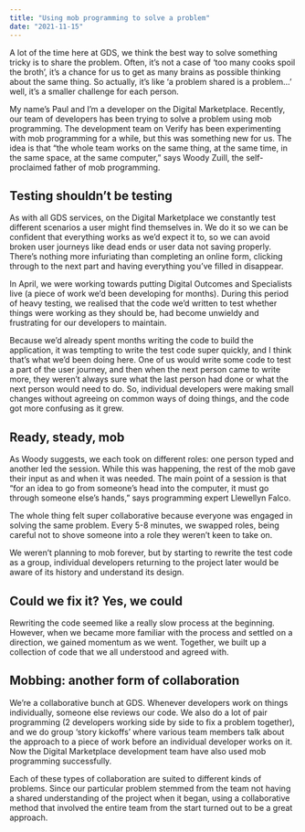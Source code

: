 ```yaml
---
title: "Using mob programming to solve a problem"
date: "2021-11-15"
---
```


A lot of the time here at GDS, we think the best way to solve something tricky is to share the problem. Often, it’s not a case of ‘too many cooks spoil the broth’, it’s a chance for us to get as many brains as possible thinking about the same thing. So actually, it’s like ‘a problem shared is a problem…’ well, it’s a smaller challenge for each person.

My name’s Paul and I’m a developer on the Digital Marketplace. Recently, our team of developers has been trying to solve a problem using mob programming. The development team on Verify has been experimenting with mob programming for a while, but this was something new for us. The idea is that “the whole team works on the same thing, at the same time, in the same space, at the same computer,” says Woody Zuill, the self-proclaimed father of mob programming.

## Testing shouldn’t be testing

As with all GDS services, on the Digital Marketplace we constantly test different scenarios a user might find themselves in. We do it so we can be confident that everything works as we’d expect it to, so we can avoid broken user journeys like dead ends or user data not saving properly. There’s nothing more infuriating than completing an online form, clicking through to the next part and having everything you’ve filled in disappear.

In April, we were working towards putting Digital Outcomes and Specialists live (a piece of work we’d been developing for months). During this period of heavy testing, we realised that the code we’d written to test whether things were working as they should be, had become unwieldy and frustrating for our developers to maintain.

Because we’d already spent months writing the code to build the application, it was tempting to write the test code super quickly, and I think that’s what we’d been doing here. One of us would write some code to test a part of the user journey, and then when the next person came to write more, they weren’t always sure what the last person had done or what the next person would need to do. So, individual developers were making small changes without agreeing on common ways of doing things, and the code got more confusing as it grew.

## Ready, steady, mob

As Woody suggests, we each took on different roles: one person typed and another led the session. While this was happening, the rest of the mob gave their input as and when it was needed. The main point of a session is that “for an idea to go from someone’s head into the computer, it must go through someone else’s hands,” says programming expert Llewellyn Falco.

The whole thing felt super collaborative because everyone was engaged in solving the same problem. Every 5-8 minutes, we swapped roles, being careful not to shove someone into a role they weren’t keen to take on.

We weren’t planning to mob forever, but by starting to rewrite the test code as a group, individual developers returning to the project later would be aware of its history and understand its design.

## Could we fix it? Yes, we could

Rewriting the code seemed like a really slow process at the beginning. However, when we became more familiar with the process and settled on a direction, we gained momentum as we went. Together, we built up a collection of code that we all understood and agreed with.

## Mobbing: another form of collaboration

We’re a collaborative bunch at GDS. Whenever developers work on things individually, someone else reviews our code. We also do a lot of pair programming (2 developers working side by side to fix a problem together), and we do group ‘story kickoffs’ where various team members talk about the approach to a piece of work before an individual developer works on it. Now the Digital Marketplace development team have also used mob programming successfully.

Each of these types of collaboration are suited to different kinds of problems. Since our particular problem stemmed from the team not having a shared understanding of the project when it began, using a collaborative method that involved the entire team from the start turned out to be a great approach.
